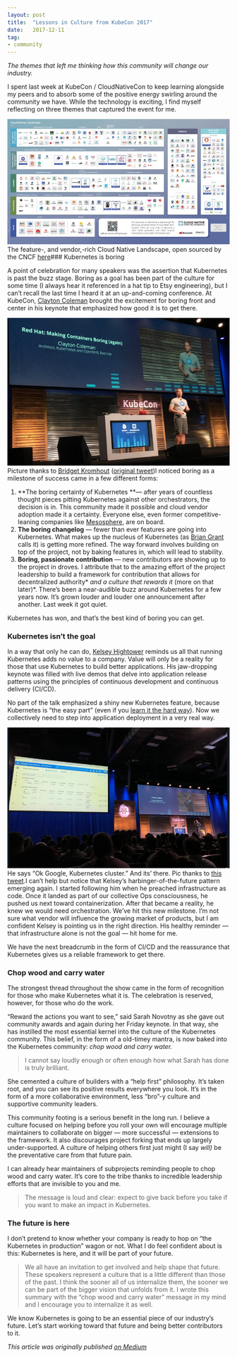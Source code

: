 ```yaml
---
layout:	post
title:	"Lessons in Culture from KubeCon 2017"
date:	2017-12-11
tag:
- community
---
```


  *The themes that left me thinking how this community will change our industry.*

I spent last week at KubeCon / CloudNativeCon to keep learning alongside my peers and to absorb some of the positive energy swirling around the community we have. While the technology is exciting, I find myself reflecting on three themes that captured the event for me.

![](/img/1*kut6GRlEJOwdIAOcKs4k-g.jpeg)The feature-, and vendor,-rich Cloud Native Landscape, open sourced by the CNCF [here](https://github.com/cncf/landscape)### Kubernetes is boring

A point of celebration for many speakers was the assertion that Kubernetes is past the buzz stage. Boring as a goal has been part of the culture for some time (I always hear it referenced in a hat tip to Etsy engineering), but I can’t recall the last time I heard it at an up-and-coming conference. At KubeCon, [Clayton Coleman](https://twitter.com/smarterclayton?lang=en) brought the excitement for boring front and center in his keynote that emphasized how good it is to get there.

![](/img/1*XIbayYFHXBNHAIz0aXRGHA.png)Picture thanks to [Bridget Kromhout](https://twitter.com/bridgetkromhout) ([original tweet](https://twitter.com/bridgetkromhout/status/938799726794768386))I noticed boring as a milestone of success came in a few different forms:

1. **The boring certainty of Kubernetes **— after years of countless thought pieces pitting Kubernetes against other orchestrators, the decision is in. This community made it possible and cloud vendor adoption made it a certainty. Everyone else, even former competitive-leaning companies like [Mesosphere](https://mesosphere.com/blog/kubernetes-dcos/), are on board.
2. **The boring changelog** — fewer than ever features are going into Kubernetes. What makes up the nucleus of Kubernetes (as [Brian Grant](https://twitter.com/bgrant0607) calls it) is getting more refined. The way forward involves building on top of the project, not by baking features in, which will lead to stability.
3. **Boring, passionate contribution** — new contributors are showing up to the project in droves. I attribute that to the amazing effort of the project leadership to build a framework for contribution that allows for decentralized authority* *and a culture that rewards it* (more on that later)*.
There’s been a near-audible buzz around Kubernetes for a few years now. It’s grown louder and louder one announcement after another. Last week it got quiet.

Kubernetes has won, and that’s the best kind of boring you can get.

### Kubernetes isn’t the goal

In a way that only he can do, [Kelsey Hightower](https://medium.com/u/9e783a6f12f6) reminds us all that running Kubernetes adds no value to a company. Value will only be a reality for those that use Kubernetes to build better applications. His jaw-dropping keynote was filled with live demos that delve into application release patterns using the principles of continuous development and continuous delivery (CI/CD).

No part of the talk emphasized a shiny new Kubernetes feature, because Kubernetes is “the easy part” (even if you [learn it the hard way](https://github.com/kelseyhightower/kubernetes-the-hard-way)). Now we collectively need to step into application deployment in a very real way.

![](/img/1*DWJNAkSVYjRcFjwFwMjnHQ.png)He says “Ok Google, Kubernetes cluster.” And its’ there. Pic thanks to [this tweet](https://twitter.com/cyberblack28/status/938789829315309568).I can’t help but notice that Kelsey’s harbinger-of-the-future pattern emerging again. I started following him when he preached infrastructure as code. Once it landed as part of our collective Ops consciousness, he pushed us next toward containerization. After that became a reality, he knew we would need orchestration. We’ve hit this new milestone. I’m not sure what vendor will influence the growing market of products, but I am confident Kelsey is pointing us in the right direction. His healthy reminder — that infrastructure alone is not the goal — hit home for me.

We have the next breadcrumb in the form of CI/CD and the reassurance that Kubernetes gives us a reliable framework to get there.

### Chop wood and carry water

The strongest thread throughout the show came in the form of recognition for those who make Kubernetes what it is. The celebration is reserved, however, for those who do the work.

“Reward the actions you want to see,” said Sarah Novotny as she gave out community awards and again during her Friday keynote. In that way, she has instilled the most essential kernel into the culture of the Kubernetes community. This belief, in the form of a old-timey mantra, is now baked into the Kubernetes community: *chop wood and carry water.*


> [](https://twitter.com/bridgetkromhout/status/939150601849638913)I cannot say loudly enough or often enough how what Sarah has done is truly brilliant.

She cemented a culture of builders with a “help first” philosophy. It’s taken root, and you can see its positive results everywhere you look. It’s in the form of a more collaborative environment, less “bro”-y culture and supportive community leaders.

This community footing is a serious benefit in the long run. I believe a culture focused on helping before you roll your own will encourage multiple maintainers to collaborate on bigger — more successful — extensions to the framework. It also discourages project forking that ends up largely under-supported. A culture of helping others first just might (I say *will)* be the preventative care from that future pain.

I can already hear maintainers of subprojects reminding people to chop wood and carry water. It’s core to the tribe thanks to incredible leadership efforts that are invisible to you and me.


> [](https://twitter.com/as_w/status/939153632766906368)The message is loud and clear: expect to give back before you take if you want to make an impact in Kubernetes.

### The future is here

I don’t pretend to know whether your company is ready to hop on “the Kubernetes in production” wagon or not. What I do feel confident about is this: Kubernetes is here, and it will be part of your future.


> [](https://twitter.com/arungupta/status/939154405315801088)We all have an invitation to get involved and help shape that future. These speakers represent a culture that is a little different than those of the past. I think the sooner all of us internalize them, the sooner we can be part of the bigger vision that unfolds from it. I wrote this summary with the “chop wood and carry water” message in my mind and I encourage you to internalize it as well.

We know Kubernetes is going to be an essential piece of our industry’s future. Let’s start working toward that future and being better contributors to it.

*This article was originally published [on Medium](https://medium.com/@mbbroberg)*